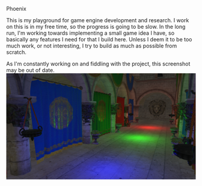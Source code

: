Phoenix 

This is my playground for game engine development and research. 
I work on this is in my free time, so the progress is going to be slow.
In the long run, I'm working towards implementing a small game idea I have, so basically any features I need for that I build here.
Unless I deem it to be too much work, or not interesting, I try to build as much as possible from scratch.

As I'm constantly working on and fiddling with the project, this screenshot may be out of date.  
![](doc/points.png)